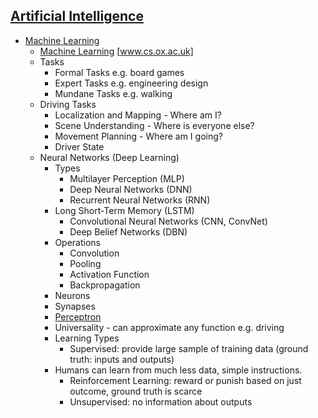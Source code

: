 ## [Artificial Intelligence](https://en.wikipedia.org/wiki/Artificial_intelligence)
* [Machine Learning](https://en.wikipedia.org/wiki/Machine_learning)
  * [Machine Learning](https://www.cs.ox.ac.uk/people/nando.defreitas/machinelearning/) [www.cs.ox.ac.uk]
  * Tasks
    * Formal Tasks e.g. board games
    * Expert Tasks e.g. engineering design
    * Mundane Tasks e.g. walking
  * Driving Tasks
    * Localization and Mapping - Where am I?
    * Scene Understanding - Where is everyone else?
    * Movement Planning - Where am I going?
    * Driver State
  * Neural Networks (Deep Learning)
    * Types
      * Multilayer Perception (MLP)
      * Deep Neural Networks (DNN)
      * Recurrent Neural Networks (RNN)
	* Long Short-Term Memory (LSTM)
      * Convolutional Neural Networks (CNN, ConvNet)
      * Deep Belief Networks (DBN)
    * Operations
      * Convolution
      * Pooling
      * Activation Function
      * Backpropagation
    * Neurons
    * Synapses
    * [Perceptron](https://en.wikipedia.org/wiki/Perceptron)
    * Universality - can approximate any function e.g. driving
    * Learning Types
      * Supervised: provide large sample of training data (ground truth: inputs and outputs)
	* Humans can learn from much less data, simple instructions.
      * Reinforcement Learning: reward or punish based on just outcome, ground truth is scarce
      * Unsupervised: no information about outputs
